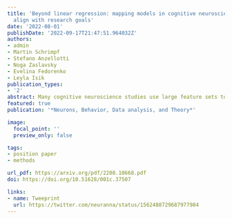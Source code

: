 ```yaml
---
title: 'Beyond linear regression: mapping models in cognitive neuroscience should
  align with research goals'
date: '2022-08-01'
publishDate: '2022-09-17T21:47:51.964032Z'
authors:
- admin
- Martin Schrimpf
- Stefano Anzellotti
- Noga Zaslavsky
- Evelina Fedorenko
- Leyla Isik
publication_types:
- '2'
abstract: Many cognitive neuroscience studies use large feature sets to predict and interpret brain activity patterns. Feature sets take many forms, from human stimulus annotations to representations in deep neural networks. Of crucial importance in all these studies is the mapping model, which defines the space of possible relationships between features and neural data. Until recently, most encoding and decoding studies have used linear mapping models. Increasing availability of large datasets and computing resources has recently allowed some researchers to employ more flexible nonlinear mapping models instead; however, the question of whether nonlinear mapping models can yield meaningful scientific insights remains debated. Here, we discuss the choice of a mapping model in the context of three overarching desiderata: predictive accuracy, interpretability, and biological plausibility. We show that, contrary to popular intuition, these desiderata do not map cleanly onto the linear/nonlinear divide; instead, each desideratum can refer to multiple research goals, each of which imposes its own constraints on the mapping model. Moreover, we argue that, instead of categorically treating the mapping models as linear or nonlinear, we should instead aim to estimate the complexity of these models. We show that, in many cases, complexity provides a more accurate reflection of restrictions imposed by various research goals. Finally, we outline several complexity metrics that can be used to effectively evaluate mapping models. 
featured: true
publication: '*Neurons, Behavior, Data analysis, and Theory*'

image:
  focal_point: ''
  preview_only: false

tags:
- position paper
- methods

url_pdf: https://arxiv.org/pdf/2208.10668.pdf
doi: https://doi.org/10.51628/001c.37507

links:
- name: Tweeprint
  url: https://twitter.com/neuranna/status/1562488729687977984
---
```

